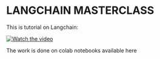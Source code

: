 # LANGCHAIN MASTERCLASS


This is tutorial on Langchain:

[![Watch the video](https://img.youtube.com/vi/yF9kGESAi3M/default.jpg)](https://youtu.be/yF9kGESAi3M)

The work is done on colab notebooks available here
